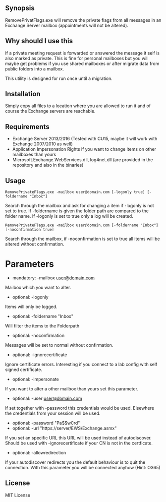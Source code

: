 ## Synopsis

RemovePrivatFlags.exe will remove the private flags from all messages in an Exchange Server mailbox (appointments will not be altered).

## Why should I use this

If a private meeting request is forwarded or answered the message it self is also marked as private. This is fine for personal
mailboxes but you will maybe get problems if you use shared mailboxes or after migrate data from public folders into a mailbox.

This utility is designed for run once until a migration.

## Installation

Simply copy all files to a location where you are allowed to run it and of course the Exchange servers are reachable.

## Requirements
* Exchange Server 2013/2016 (Tested with CU15, maybe it will work with Exchange 2007/2010 as well)
* Application Impersonation Rights if you want to change items on other mailboxes than yours
* Microsoft.Exchange.WebServices.dll, log4net.dll (are provided in the repository and also in the binaries)

## Usage
```
RemovePrivateFlags.exe -mailbox user@domain.com [-logonly true] [-foldername "Inbox"]
```

Search through the mailbox and ask for changing a item if -logonly is not set to true. If -foldername is given the folder path are compared to the folder name.
If -logonly is set to true only a log will be created.


```
RemovePrivateFlags.exe -mailbox user@domain.com [-foldername "Inbox"] [-noconfirmation true]
```

Search through the mailbox, if -noconfirmation is set to true all items will be altered without confirmation.

# Parameters
* mandatory: -mailbox user@domain.com

Mailbox which you want to alter.

* optional: -logonly 

Items will only be logged.

* optional: -foldername "Inbox"

Will filter the items to the Folderpath

* optional: -noconfirmation

Messages will be set to normal without confirmation.

* optional: -ignorecertificate

Ignore certificate errors. Interesting if you connect to a lab config with self signed certificate.

* optional: -impersonate

If you want to alter a other mailbox than yours set this parameter.

* optional: -user user@domain.com

If set together with -password this credentials would be used. Elsewhere the credentials from your session will be used.

* optional: -password "Pa$$w0rd"
* optional: -url "https://server/EWS/Exchange.asmx"

If you set an specific URL this URL will be used instead of autodiscover. Should be used with -ignorecertificate if your CN is not in the certficate.

* optional: -allowredirection

If your autodiscover redirects you the default behaviour is to quit the connection. With this parameter you will be connected anyhow (Hint: O365)



## License

MIT License
